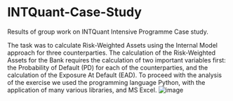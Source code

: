 # INTQuant-Case-Study
Results of group work on INTQuant Intensive Programme Case study.

The task was to calculate Risk-Weighted Assets using the Internal Model approach for three counterparties. The calculation of the Risk-Weighted Assets for the Bank requires the calculation of two important variables first: the Probability of Default (PD) for each of the counterparties, and the calculation of the Exposure At Default (EAD).
To proceed with the analysis of the exercise we used the programming language Python, with the application of many various libraries, and MS Excel.
![image](https://github.com/MatteoAK/INTQuant-Case-Study/assets/125618363/2bec4102-133c-4e82-a0b7-474ec6752410)
